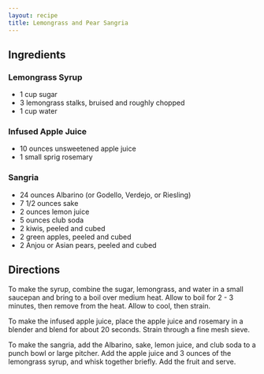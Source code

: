 ```yaml
---
layout: recipe
title: Lemongrass and Pear Sangria
---
```


## Ingredients

### Lemongrass Syrup

* 1 cup sugar
* 3 lemongrass stalks, bruised and roughly chopped
* 1 cup water

### Infused Apple Juice

* 10 ounces unsweetened apple juice
* 1 small sprig rosemary

### Sangria

* 24 ounces Albarino (or Godello, Verdejo, or Riesling)
* 7 1/2 ounces sake
* 2 ounces lemon juice
* 5 ounces club soda
* 2 kiwis, peeled and cubed
* 2 green apples, peeled and cubed
* 2 Anjou or Asian pears, peeled and cubed

## Directions

To make the syrup, combine the sugar, lemongrass, and water in a small saucepan and bring to a boil over medium heat. Allow to boil for 2 - 3 minutes, then remove from the heat. Allow to cool, then strain.

To make the infused apple juice, place the apple juice and rosemary in a blender and blend for about 20 seconds. Strain through a fine mesh sieve.

To make the sangria, add the Albarino, sake, lemon juice, and club soda to a punch bowl or large pitcher. Add the apple juice and 3 ounces of the lemongrass syrup, and whisk together briefly. Add the fruit and serve.
